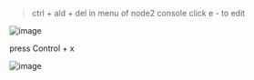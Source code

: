 
> ctrl + ald + del in menu of node2 console
> click e - to edit

![image](https://github.com/kramsagar/Linux/assets/130482831/51c10539-138a-4037-a7bb-bd67e139a4d5)

press Control  + x

![image](https://github.com/kramsagar/Linux/assets/130482831/4cff5103-9ee4-4df8-a4e7-284354478e55)


